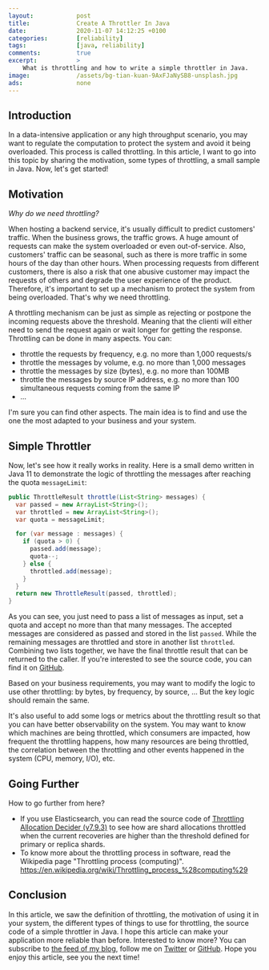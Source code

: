 ```yaml
---
layout:            post
title:             Create A Throttler In Java
date:              2020-11-07 14:12:25 +0100
categories:        [reliability]
tags:              [java, reliability]
comments:          true
excerpt:           >
    What is throttling and how to write a simple throttler in Java.
image:             /assets/bg-tian-kuan-9AxFJaNySB8-unsplash.jpg
ads:               none
---
```


## Introduction

In a data-intensive application or any high throughput scenario, you may want to
regulate the computation to protect the system and avoid it being overloaded.
This process is called throttling. In this article, I want to go into this topic
by sharing the motivation, some types of throttling, a small sample in Java.
Now, let's get started!

## Motivation

_Why do we need throttling?_

When hosting a backend service, it's usually difficult to predict customers'
traffic. When the business grows, the traffic grows. A huge amount of requests can
make the system overloaded or even out-of-service. Also, customers' traffic can
be seasonal, such as there is more traffic in some hours of the day than
other hours. When processing requests from different customers, there is also a
risk that one abusive customer may impact the requests of others and degrade the
user experience of the product. Therefore, it's important to set up a mechanism
to protect the system from being overloaded. That's why we need throttling.

A throttling mechanism can be just as simple as rejecting or postpone the
incoming requests above the threshold. Meaning that the clienti will either need
to send
the request again or wait longer for getting the response. Throttling
can be done in many aspects. You can:

* throttle the requests by frequency, e.g. no more than 1,000 requests/s
* throttle the messages by volume, e.g. no more than 1,000 messages
* throttle the messages by size (bytes), e.g. no more than 100MB
* throttle the messages by source IP address, e.g. no more than 100 simultaneous requests
  coming from the same IP
* ...

I'm sure you can find other aspects. The main idea is to find and use the one
the most adapted to your business and your system.

## Simple Throttler

Now, let's see how it really works in reality. Here is a small demo
written in Java 11 to demonstrate the logic of throttling the messages after
reaching the quota `messageLimit`:

```java
public ThrottleResult throttle(List<String> messages) {
  var passed = new ArrayList<String>();
  var throttled = new ArrayList<String>();
  var quota = messageLimit;

  for (var message : messages) {
    if (quota > 0) {
      passed.add(message);
      quota--;
    } else {
      throttled.add(message);
    }
  }
  return new ThrottleResult(passed, throttled);
}
```

As you can see, you just need to pass a list of messages as input, set a quota
and accept no more than that many messages. The accepted messages are considered
as passed and stored in the list `passed`. While the remaining messages are
throttled and store in another list `throttled`. Combining two lists together,
we have the final throttle result that can be returned to the caller. If you're
interested to see the source code, you can find it on
[GitHub](https://github.com/mincong-h/java-examples/blob/blog/throttler/reliability/src/main/java/io/mincong/reliability/Throttler.java).

Based on your business requirements, you may want to modify the logic to use
other throttling: by bytes, by frequency, by source, ... But the key logic
should remain the same.

It's also useful to add some logs or metrics about the throttling result so that
you can have better observability on the system. You may want to know which
machines are being throttled, which consumers are impacted, how frequent the
throttling happens, how many resources are being throttled, the correlation
between the throttling and other events happened in the system (CPU, memory,
I/O), etc.

## Going Further

How to go further from here?

* If you use Elasticsearch, you can read the source code of [Throttling
  Allocation Decider
(v7.9.3)](https://github.com/elastic/elasticsearch/blob/v7.9.3/server/src/main/java/org/elasticsearch/cluster/routing/allocation/decider/ThrottlingAllocationDecider.java)
  to see how are shard allocations throttled when the current recoveries are
  higher than the threshold defined for primary or replica shards.
* To know more about the throttling process in software, read the Wikipedia page
  "Throttling process (computing)".
  <https://en.wikipedia.org/wiki/Throttling_process_%28computing%29>

## Conclusion

In this article, we saw the definition of throttling, the motivation of using it
in your system, the different types of things to use for throttling, the source
code of a simple throttler in Java. I hope this article can make your
application more reliable than before.
Interested to know more? You can subscribe to [the feed of my blog](/feed.xml), follow me
on [Twitter](https://twitter.com/mincong_h) or
[GitHub](https://github.com/mincong-h/). Hope you enjoy this article, see you the next time!
